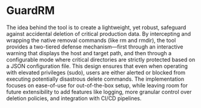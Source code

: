 # GuardRM

The idea behind the tool is to create a lightweight, yet robust, safeguard against accidental deletion of critical production data. By intercepting and wrapping the native removal commands (like rm and rmdir), the tool provides a two-tiered defense mechanism—first through an interactive warning that displays the host and target path, and then through a configurable mode where critical directories are strictly protected based on a JSON configuration file. This design ensures that even when operating with elevated privileges (sudo), users are either alerted or blocked from executing potentially disastrous delete commands. The implementation focuses on ease-of-use for out-of-the-box setup, while leaving room for future extensibility to add features like logging, more granular control over deletion policies, and integration with CI/CD pipelines.
